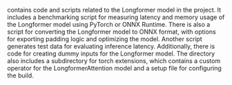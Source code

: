 contains code and scripts related to the Longformer model in the project. It includes a benchmarking script for measuring latency and memory usage of the Longformer model using PyTorch or ONNX Runtime. There is also a script for converting the Longformer model to ONNX format, with options for exporting padding logic and optimizing the model. Another script generates test data for evaluating inference latency. Additionally, there is code for creating dummy inputs for the Longformer model. The directory also includes a subdirectory for torch extensions, which contains a custom operator for the LongformerAttention model and a setup file for configuring the build.